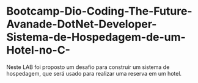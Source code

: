 # Bootcamp-Dio-Coding-The-Future-Avanade-DotNet-Developer-Sistema-de-Hospedagem-de-um-Hotel-no-C-
Neste LAB foi proposto um desafio para construir um sistema de hospedagem, que será usado para realizar uma reserva em um hotel.
